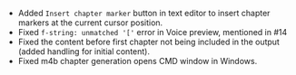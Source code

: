 - Added `Insert chapter marker` button in text editor to insert chapter markers at the current cursor position.
- Fixed `f-string: unmatched '['` error in Voice preview, mentioned in #14
- Fixed the content before first chapter not being included in the output (added handling for initial content).
- Fixed m4b chapter generation opens CMD window in Windows.